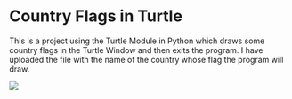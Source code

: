# Country Flags in Turtle
This is a project using the Turtle Module in Python which draws some country flags in the Turtle Window and then exits the program. I have uploaded the file with the name of the country whose flag the program will draw.

![](https://view-counter.tobyhagan.com/?user=ShashCode2348/Country-Flags-in-Turtle)

